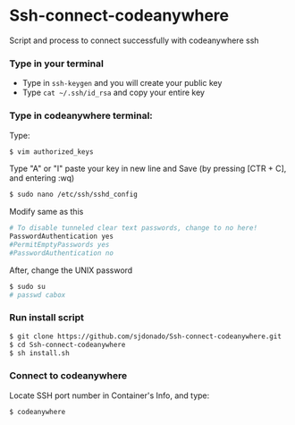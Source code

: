 # Ssh-connect-codeanywhere
Script and process to connect successfully with codeanywhere ssh
### Type in your terminal
* Type in `ssh-keygen` and you will create your public key
* Type `cat ~/.ssh/id_rsa` and copy your entire key
### Type in codeanywhere terminal:
Type: 
```bash
$ vim authorized_keys
```
Type "A" or "I" paste your key in new line and Save (by pressing [CTR + C], and entering :wq)
```bash
$ sudo nano /etc/ssh/sshd_config
```
Modify same as this
```sh
# To disable tunneled clear text passwords, change to no here!
PasswordAuthentication yes
#PermitEmptyPasswords yes
#PasswordAuthentication no
```
After, change the UNIX password
```bash
$ sudo su
# passwd cabox
```
### Run install script
```bash
$ git clone https://github.com/sjdonado/Ssh-connect-codeanywhere.git
$ cd Ssh-connect-codeanywhere
$ sh install.sh
```
### Connect to codeanywhere
Locate SSH port number in Container's Info, and type:
```bash
$ codeanywhere
```
